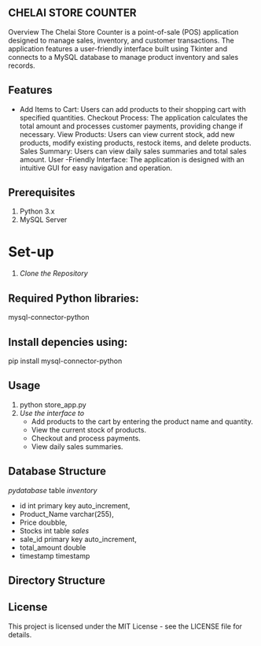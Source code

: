 ## CHELAI STORE COUNTER
Overview
The Chelai Store Counter is a point-of-sale (POS) application designed to manage sales, inventory, and customer transactions. The application features a user-friendly interface built using Tkinter and connects to a MySQL database to manage product inventory and sales records.

## Features
* Add Items to Cart: Users can add products to their shopping cart with specified quantities.
Checkout Process: The application calculates the total amount and processes customer payments, providing change if necessary.
View Products: Users can view current stock, add new products, modify existing products, restock items, and delete products.
Sales Summary: Users can view daily sales summaries and total sales amount.
User -Friendly Interface: The application is designed with an intuitive GUI for easy navigation and operation.

## Prerequisites
1. Python 3.x
2. MySQL Server

# Set-up
1. *Clone the Repository*
  
## Required Python libraries:
mysql-connector-python

## Install depencies using:
pip install mysql-connector-python

## Usage
1.
   python store_app.py
2. *Use the interface to*
    - Add products to the cart by entering the product name and quantity.
    - View the current stock of products.
    - Checkout and process payments.
    - View daily sales summaries.

## Database Structure
  *pydatabase*
    table *inventory*
  - id int primary key auto_increment,
  - Product_Name varchar(255),
  - Price doubble,
  - Stocks int
    table *sales*
  - sale_id primary key auto_increment,
  - total_amount double
  - timestamp timestamp

## Directory Structure


## License
This project is licensed under the MIT License - see the LICENSE file for details.
